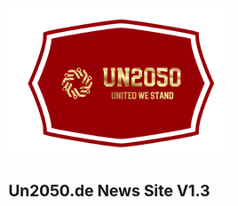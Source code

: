 [<img src="assets/images/readme_images/un2050_logo.png" alt="Loqta2050 logo" width="400"/>](https://loqta2050-v1-3-e08d6b94e893.herokuapp.com/)

 
# Un2050.de News Site V1.3

 